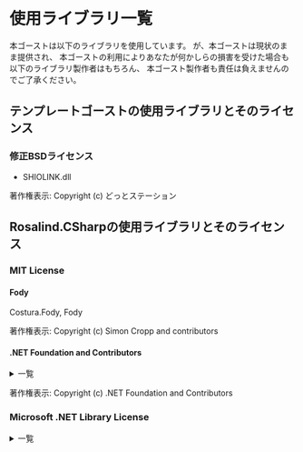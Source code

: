 # 使用ライブラリ一覧

本ゴーストは以下のライブラリを使用しています。
が、本ゴーストは現状のまま提供され、
本ゴーストの利用によりあなたが何かしらの損害を受けた場合も
以下のライブラリ製作者はもちろん、
本ゴースト製作者も責任は負えませんのでご了承ください。

## テンプレートゴーストの使用ライブラリとそのライセンス
### 修正BSDライセンス
- SHIOLINK.dll

著作権表示: Copyright (c) どっとステーション

## Rosalind.CSharpの使用ライブラリとそのライセンス

### MIT License

#### Fody
Costura.Fody, Fody

著作権表示: Copyright (c) Simon Cropp and contributors

#### .NET Foundation and Contributors
<details>
<summary>一覧</summary>
System.Collection.Immutable,
System.Reflection.Metadata,
System.Runtime.CompilerServices.Unsafe,
System.Text.Encoding.CodePages,
System.Threading.Tasks.Extensions,
System.ValueTuple
</details>

著作権表示: Copyright (c) .NET Foundation and Contributors

### Microsoft .NET Library License
<details>
<summary>一覧</summary>
Microsoft.CodeAnalysis.Analyzers,
Microsoft.CodeAnalysis.Common,
Microsoft.CodeAnalysis.CSharp,
Microsoft.CodeAnalysis.CSharp.Scripting,
Microsoft.CodeAnalysis.Scripting.Common,
System.AppContext,
System.Collections,
System.Collections.Concurrent,
System.Console,
System.Diagnostics.Debug,
System.Diagnostics.FileVersionInfo,
System.Diagnostics.StackTrace,
System.Diagnostics.Tools,
System.Dynamic.Runtime,
System.Globalization,
System.IO,
System.IO.Compression,
System.IO.FileSystem,
System.IO.FileSystem.Primitives,
System.Linq,
System.Linq.Expressions,
System.Reflection,
System.Reflection.Extensions,
System.Resources.ResourceManager,
System.Runtime,
System.Runtime.Extensions,
System.Runtime.InteropServices,
System.Runtime.Numerics,
System.Security.Cryptography.Algorithms,
System.Security.Cryptography.Encoding,
System.Security.Cryptography.Primitives,
System.Security.Cryptography.X509Certificates,
System.Text.Encoding,
System.Text.Encoding.Extensions,
System.Threading,
System.Threading.Tasks,
System.Threading.Tasks.Parallel,
System.Threading.Thread,
System.Xml.ReaderWriter,
System.Xml.XDocument,
System.Xml.XmlDocument,
System.Xml.XPath
</details>
